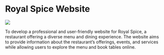 # Royal Spice Website
<a href="https://www.youtube.com/watch?v=dQw4w9WgXcQ"><img src="https://user-images.githubusercontent.com/73097560/115834477-dbab4500-a447-11eb-908a-139a6edaec5c.gif"></a>

To develop a professional and user-friendly website for Royal Spice, a restaurant offering a diverse menu and dining experience. The website aims to provide information about the restaurant’s offerings, events, and services while allowing users to explore the menu and book tables online.
